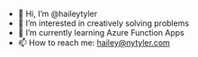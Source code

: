 - 👋 Hi, I’m @haileytyler
- 👀 I’m interested in creatively solving problems
- 🌱 I’m currently learning Azure Function Apps
- 📫 How to reach me: hailey@nytyler.com

